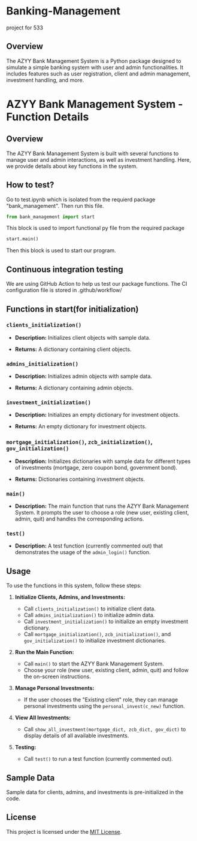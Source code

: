 # Banking-Management
project for 533

## Overview
The AZYY Bank Management System is a Python package designed to simulate a simple banking system with user and admin functionalities. It includes features such as user registration, client and admin management, investment handling, and more.

# AZYY Bank Management System - Function Details

## Overview

The AZYY Bank Management System is built with several functions to manage user and admin interactions, as well as investment handling. Here, we provide details about key functions in the system.

## How to test?
Go to test.ipynb which is isolated from the requierd package "bank_management".
Then run this file.

```python
from bank_management import start
```
This block is used to import functional py file from the required package

```python
start.main()
```
Then this block is used to start our program.

## Continuous integration testing
We are using GitHub Action to help us test our package functions. The CI configuration file is stored in .github/workflow/

## Functions in start(for initialization)

### `clients_initialization()`

- **Description:** Initializes client objects with sample data.

- **Returns:** A dictionary containing client objects.

### `admins_initialization()`

- **Description:** Initializes admin objects with sample data.

- **Returns:** A dictionary containing admin objects.

### `investment_initialization()`

- **Description:** Initializes an empty dictionary for investment objects.

- **Returns:** An empty dictionary for investment objects.

### `mortgage_initialization()`, `zcb_initialization()`, `gov_initialization()`

- **Description:** Initializes dictionaries with sample data for different types of investments (mortgage, zero coupon bond, government bond).

- **Returns:** Dictionaries containing investment objects.

### `main()`

- **Description:** The main function that runs the AZYY Bank Management System. It prompts the user to choose a role (new user, existing client, admin, quit) and handles the corresponding actions.

### `test()`

- **Description:** A test function (currently commented out) that demonstrates the usage of the `admin_login()` function.


## Usage

To use the functions in this system, follow these steps:

1. **Initialize Clients, Admins, and Investments:**
   - Call `clients_initialization()` to initialize client data.
   - Call `admins_initialization()` to initialize admin data.
   - Call `investment_initialization()` to initialize an empty investment dictionary.
   - Call `mortgage_initialization()`, `zcb_initialization()`, and `gov_initialization()` to initialize investment dictionaries.

2. **Run the Main Function:**
   - Call `main()` to start the AZYY Bank Management System.
   - Choose your role (new user, existing client, admin, quit) and follow the on-screen instructions.

3. **Manage Personal Investments:**
   - If the user chooses the "Existing client" role, they can manage personal investments using the `personal_invest(c_new)` function.

4. **View All Investments:**
   - Call `show_all_investment(mortgage_dict, zcb_dict, gov_dict)` to display details of all available investments.

5. **Testing:**
   - Call `test()` to run a test function (currently commented out).

## Sample Data

Sample data for clients, admins, and investments is pre-initialized in the code.

## License

This project is licensed under the [MIT License](LICENSE).


